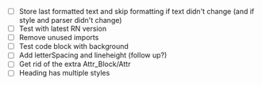 -   [ ] Store last formatted text and skip formatting if text didn't change (and if style and parser didn't change)
-   [ ] Test with latest RN version
-   [ ] Remove unused imports
-   [ ] Test code block with background
-   [ ] Add letterSpacing and lineheight (follow up?)
-   [ ] Get rid of the extra Attr_Block/Attr
-   [ ] Heading has multiple styles
